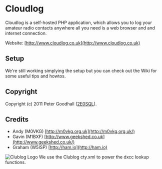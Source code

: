# Cloudlog

Cloudlog is a self-hosted PHP application, which allows you to log your amateur radio contacts anywhere all you need is a web browser and and internet connection.

Website: [http://www.cloudlog.co.uk](http://www.cloudlog.co.uk)

## Setup

We're still working simplying the setup but you can check out the Wiki for some useful tips and howtos.

## Copyright

Copyright (c) 2011 Peter Goodhall ([2E0SQL](http://www.m3php.com)).

## Credits

* Andy (M0VKG)    [http://m0vkg.org.uk](http://m0vkg.org.uk/)
* Gavin (M1BXF)   [http://www.geekshed.co.uk](http://www.geekshed.co.uk/)
* Graham (W5ISP)  [http://ham.io](http://ham.io)

![Clublog Logo](http://cloudlog.co.uk/github/clublog_web.png "Clublog Logo")	We use the Clublog cty.xml to power the dxcc lookup functions.